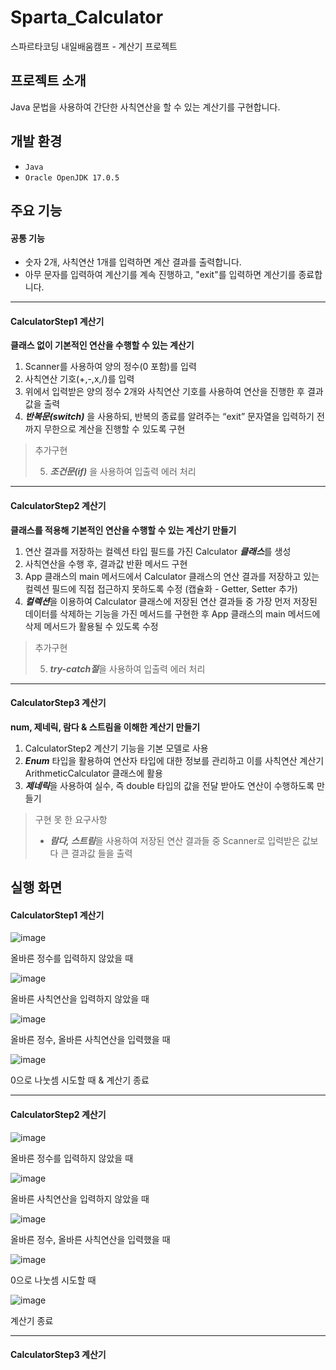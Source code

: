 # Sparta_Calculator
스파르타코딩 내일배움캠프 - 계산기 프로젝트

## 프로젝트 소개
Java 문법을 사용하여 간단한 사칙연산을 할 수 있는 계산기를 구현합니다.

## 개발 환경
- `Java`
- `Oracle OpenJDK 17.0.5`

## 주요 기능
#### 공통 기능
- 숫자 2개, 사칙연산 1개를 입력하면 계산 결과를 출력합니다.
- 아무 문자를 입력하여 계산기를 계속 진행하고, "exit"를 입력하면 계산기를 종료합니다.
--------------------
#### CalculatorStep1 계산기
**클래스 없이 기본적인 연산을 수행할 수 있는 계산기**
1. Scanner를 사용하여 양의 정수(0 포함)를 입력
2. 사칙연산 기호(+,-,x,/)를 입력
3. 위에서 입력받은 양의 정수 2개와 사칙연산 기호를 사용하여 연산을 진행한 후 결과값을 출력
4. ***반복문(switch)*** 을 사용하되, 반복의 종료를 알려주는 “exit” 문자열을 입력하기 전까지 무한으로 계산을 진행할 수 있도록 구현

>추가구현
>
>5. ***조건문(if)*** 을 사용하여 입출력 에러 처리

--------------------
#### CalculatorStep2 계산기
**클래스를 적용해 기본적인 연산을 수행할 수 있는 계산기 만들기**
1. 연산 결과를 저장하는 컬렉션 타입 필드를 가진 Calculator ***클래스***를 생성
2. 사칙연산을 수행 후, 결과값 반환 메서드 구현
3. App 클래스의 main 메서드에서 Calculator 클래스의 연산 결과를 저장하고 있는 컬렉션 필드에 직접 접근하지 못하도록 수정 (캡슐화 - Getter, Setter 추가)
4. ***컬렉션***을 이용하여 Calculator 클래스에 저장된 연산 결과들 중 가장 먼저 저장된 데이터를 삭제하는 기능을 가진 메서드를 구현한 후 App 클래스의 main 메서드에 삭제 메서드가 활용될 수 있도록 수정

>추가구현
>
>5. ***try-catch절***을 사용하여 입출력 에러 처리
--------------------
#### CalculatorStep3 계산기
**num, 제네릭, 람다 & 스트림을 이해한 계산기 만들기**
1. CalculatorStep2 계산기 기능을 기본 모델로 사용
2. ***Enum*** 타입을 활용하여 연산자 타입에 대한 정보를 관리하고 이를 사칙연산 계산기 ArithmeticCalculator 클래스에 활용
3. ***제네릭***을 사용하여 실수, 즉 double 타입의 값을 전달 받아도 연산이 수행하도록 만들기

>구현 못 한 요구사항
>- ***람다, 스트림***을 사용하여 저장된 연산 결과들 중 Scanner로 입력받은 값보다 큰 결과값 들을 출력


## 실행 화면
#### CalculatorStep1 계산기
![image](https://github.com/user-attachments/assets/78c57616-b8ba-481b-a593-b6c7bfccc5de)

올바른 정수를 입력하지 않았을 때

![image](https://github.com/user-attachments/assets/1c8a46d7-4dc2-405e-97c9-53c39e1bca5c)

올바른 사칙연산을 입력하지 않았을 때

![image](https://github.com/user-attachments/assets/c1a31a46-2309-4963-bc31-e1be85b22639)

올바른 정수, 올바른 사칙연산을 입력했을 때

![image](https://github.com/user-attachments/assets/d4d10758-9745-4958-bc41-808ac932b5b9)

0으로 나눗셈 시도할 때 & 계산기 종료

--------------------
#### CalculatorStep2 계산기
![image](https://github.com/user-attachments/assets/8cb6aa53-7c0e-40eb-af38-0d5cbda8290c)

올바른 정수를 입력하지 않았을 때

![image](https://github.com/user-attachments/assets/97aae1d8-ad81-4f50-90b6-9a1a7f22106e)

올바른 사칙연산을 입력하지 않았을 때

![image](https://github.com/user-attachments/assets/f8618ff0-df73-4d1e-8db6-c7fc689fa06e)

올바른 정수, 올바른 사칙연산을 입력했을 때

![image](https://github.com/user-attachments/assets/fdb6464a-fd61-45a9-b207-6a0f0f6c82d1)

0으로 나눗셈 시도할 때

![image](https://github.com/user-attachments/assets/f22763bc-0e9f-4367-b0ea-b05e5323d434)

계산기 종료

--------------------
#### CalculatorStep3 계산기
